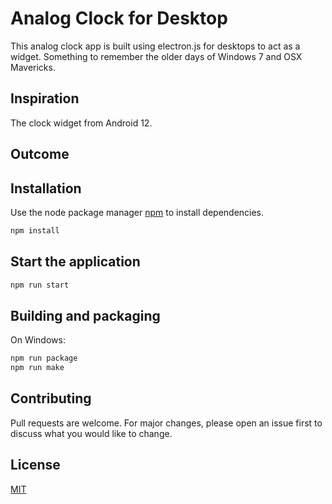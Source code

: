 # Analog Clock for Desktop

This analog clock app is built using electron.js for desktops to act as a widget. Something to remember the older days of Windows 7 and OSX Mavericks.

## Inspiration
The clock widget from Android 12.

## Outcome

## Installation
Use the node package manager [npm](https://nodejs.org/en/download/) to install dependencies.
```bash
npm install
```

## Start the application
```bash
npm run start
```

## Building and packaging
On Windows:
```bash
npm run package
npm run make
```


## Contributing
Pull requests are welcome. For major changes, please open an issue first to discuss what you would like to change.

## License
[MIT](https://choosealicense.com/licenses/mit/)
